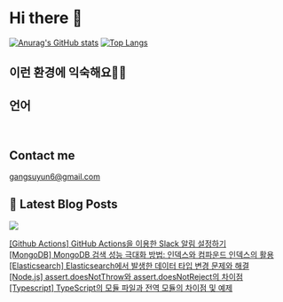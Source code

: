 # Hi there 👋

[![Anurag's GitHub stats](https://github-readme-stats.vercel.app/api?username=rkdden)](https://github.com/anuraghazra/github-readme-stats)
[![Top Langs](https://github-readme-stats.vercel.app/api/top-langs/?username=rkdden&layout=compact&hide=r,jupyter%20notebook,c%23&exclude_repo=roharui.github.io)](https://github.com/anuraghazra/github-readme-stats)

## 이런 환경에 익숙해요✍🏼

## 언어

<p>
  <img alt="" src= "https://img.shields.io/badge/JavaScript-F7DF1E?style=flat-square&logo=JavaScript&logoColor=white"/> 
  <img alt="" src= "https://img.shields.io/badge/TypeScript-black?logo=typescript&logoColor=blue"/>
</p>

## Contact me

gangsuyun6@gmail.com

## 📕 Latest Blog Posts
<p>
    <a href="https://systorage.tistory.com/"><img src="https://img.shields.io/badge/Blog-FF5722?style=flat-square&logo=Blogger&logoColor=white"/></a><br>
</p>

<a href=https://systorage.tistory.com/entry/Github-Actions-GitHub-Actions%EC%9D%84-%EC%9D%B4%EC%9A%A9%ED%95%9C-Slack-%EC%95%8C%EB%A6%BC-%EC%84%A4%EC%A0%95%ED%95%98%EA%B8%B0>[Github Actions] GitHub Actions을 이용한 Slack 알림 설정하기</a></br><a href=https://systorage.tistory.com/entry/MongoDB-MongoDB-%EA%B2%80%EC%83%89-%EC%84%B1%EB%8A%A5-%EA%B7%B9%EB%8C%80%ED%99%94-%EB%B0%A9%EB%B2%95-%EC%9D%B8%EB%8D%B1%EC%8A%A4%EC%99%80-%EC%BB%B4%ED%8C%8C%EC%9A%B4%EB%93%9C-%EC%9D%B8%EB%8D%B1%EC%8A%A4%EC%9D%98-%ED%99%9C%EC%9A%A9>[MongoDB] MongoDB 검색 성능 극대화 방법: 인덱스와 컴파운드 인덱스의 활용</a></br><a href=https://systorage.tistory.com/entry/Elasticsearch-Elasticsearch%EC%97%90%EC%84%9C-%EB%B0%9C%EC%83%9D%ED%95%9C-%EB%8D%B0%EC%9D%B4%ED%84%B0-%ED%83%80%EC%9E%85-%EB%B3%80%EA%B2%BD-%EB%AC%B8%EC%A0%9C%EC%99%80-%ED%95%B4%EA%B2%B0>[Elasticsearch] Elasticsearch에서 발생한 데이터 타입 변경 문제와 해결</a></br><a href=https://systorage.tistory.com/entry/Nodejs-assertdoesNotThrow%EC%99%80-assertdoesNotReject%EC%9D%98-%EC%B0%A8%EC%9D%B4%EC%A0%90>[Node.js] assert.doesNotThrow와 assert.doesNotReject의 차이점</a></br><a href=https://systorage.tistory.com/entry/Typescript-TypeScript%EC%9D%98-%EB%AA%A8%EB%93%88-%ED%8C%8C%EC%9D%BC%EA%B3%BC-%EC%A0%84%EC%97%AD-%EB%AA%A8%EB%93%88%EC%9D%98-%EC%B0%A8%EC%9D%B4%EC%A0%90-%EB%B0%8F-%EC%98%88%EC%A0%9C>[Typescript] TypeScript의 모듈 파일과 전역 모듈의 차이점 및 예제</a></br>